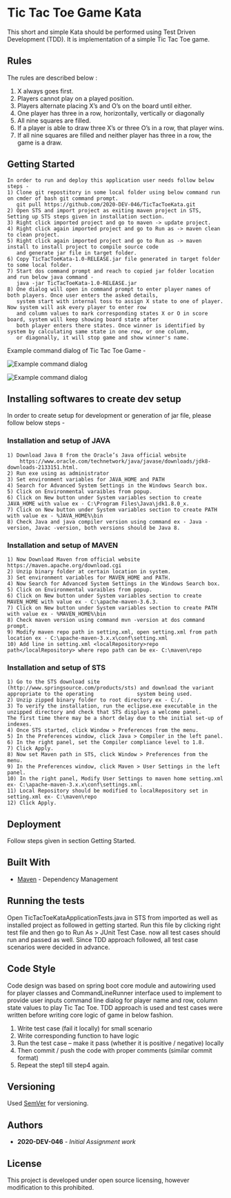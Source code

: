 # Tic Tac Toe Game Kata

This short and simple Kata should be performed using Test Driven Development (TDD).
It is implementation of a simple Tic Tac Toe game.
 ## Rules
  The rules are described below :
  1) X always goes first.
  2) Players cannot play on a played position.
  3) Players alternate placing X’s and O’s on the board until either.
  4) One player has three in a row, horizontally, vertically or diagonally
  5) All nine squares are filled.
  6) If a player is able to draw three X’s or three O’s in a row, that player wins.
  7) If all nine squares are filled and neither player has three in a row, the game is a draw.
  
  ## Getting Started
    In order to run and deploy this application user needs follow below steps -
    1) Clone git repostitory in some local folder using below command run on cmder of bash git command prompt.
       git pull https://github.com/2020-DEV-046/TicTacToeKata.git
    2) Open STS and import project as exiting maven project in STS, Setting up STS steps given in installation section.
    3) Right click imported project and go to maven -> update project.
    4) Right click again imported project and go to Run as -> maven clean to clean project.
    5) Right click again imported project and go to Run as -> maven install to install project to compile source code 
       and generate jar file in target folder.
    6) Copy TicTacToeKata-1.0-RELEASE.jar file generated in target folder to some local folder.
    7) Start dos command prompt and reach to copied jar folder location and run below java command - 
       java -jar TicTacToeKata-1.0-RELEASE.jar
    8) One dialog will open in command prompt to enter player names of both players. Once user enters the asked details, 
       system start with internal toss to assign X state to one of player. Now system will ask every player to enter row 
       and column values to mark corresponding states X or O in score board, system will keep showing board state after 
       both player enters there states. Once winner is identified by system by calculating same state in one row, or one column, 
       or diagonally, it will stop game and show winner's name.
  

 Example command dialog of Tic Tac Toe Game -
  

  ![Example command dialog](https://github.com/2020-DEV-046/TicTacToeKata/blob/master/command_dialog-1.png)
 
  ![Example command dialog](https://github.com/2020-DEV-046/TicTacToeKata/blob/master/command_dialog-2.png)
 
  ## Installing softwares to create dev setup
   In order to create setup for development or generation of jar file, please follow below steps -
  
   ### Installation and setup of JAVA 
    1) Download Java 8 from the Oracle’s Java official website 
        https://www.oracle.com/technetwork/java/javase/downloads/jdk8-downloads-2133151.html.
    2) Run exe using as administrator
    3) Set environment variables for JAVA_HOME and PATH
    4) Search for Advanced System Settings in the Windows Search box.
    5) Click on Environmental varaibles from popup.
    6) Click on New button under System variables section to create JAVA_HOME with value ex - C:\Program Files\Java\jdk1.8.0_x.
    7) Click on New button under System variables section to create PATH with value ex - %JAVA_HOME%\bin
    8) Check Java and java compiler version using command ex - Java -version, Javac -version, both versions should be Java 8.
    
  ### Installation and setup of MAVEN  
    1) Now Download Maven from official website https://maven.apache.org/download.cgi
    2) Unzip binary folder at certain location in system.
    3) Set environment variables for MAVEN_HOME and PATH.
    4) Now Search for Advanced System Settings in the Windows Search box.
    5) Click on Environmental varaibles from popup.
    6) Click on New button under System variables section to create MAVEN_HOME with value ex - C:\apache-maven-3.6.3.
    7) Click on New button under System variables section to create PATH with value ex - %MAVEN_HOME%\bin
    8) Check maven version using command mvn -version at dos command prompt.
    9) Modify maven repo path in setting.xml, open setting.xml from path location ex - C:\apache-maven-3.x.x\conf\setting.xml
    10) Add line in setting.xml <localRepository>repo path</localRepository> where repo path can be ex- C:\maven\repo
    
  ### Installation and setup of STS  
    1) Go to the STS download site (http://www.springsource.com/products/sts) and download the variant appropriate to the operating              system being used.
    2) Unzip zipped binary folder to root directory ex - C:/.
    3) To verify the installation, run the eclipse.exe executable in the unzipped directory and check that STS displays a welcome panel.           The first time there may be a short delay due to the initial set-up of indexes.
    4) Once STS started, click Window > Preferences from the menu.
    5) In the Preferences window, click Java > Compiler in the left panel.
    6) In the right panel, set the Compiler compliance level to 1.8.
    7) Click Apply.
    8) Now set Maven path in STS, click Window > Preferences from the menu.
    9) In the Preferences window, click Maven > User Settings in the left panel.
    10) In the right panel, Modify User Settings to maven home setting.xml ex- C:\apache-maven-3.x.x\conf\settings.xml.
    11) Local Repository should be modified to localRepository set in setting.xml ex- C:\maven\repo
    12) Click Apply.
    
  ## Deployment
  Follow steps given in section Getting Started.
  
  ## Built With
  * [Maven](https://maven.apache.org/) - Dependency Management
  
  ## Running the tests
  Open TicTacToeKataApplicationTests.java in STS from imported as well as installed project as followed in getting started. Run this       file by clicking right test file and then go to Run As > JUnit Test Case. now all test cases should run and passed as well. Since TDD   approach followed, all test case scenarios were decided in advance.
  
  ## Code Style
  Code design was based on spring boot core module and autowiring used for player classes and CommandLineRunner interface used to         implement to provide user inputs command line dialog for player name and row, column state values to play Tic Tac Toe. TDD approach is   used and test cases were written before writing core logic of game in below fashion.
  
  1) Write test case (fail it locally) for small scenario
  2) Write corresponding function to have logic
  3) Run the test case – make it pass (whether it is positive / negative) locally
  4) Then commit / push the code with proper comments (similar commit format)
  5) Repeat the step1 till step4 again.
  
  ## Versioning
  Used [SemVer](http://semver.org/) for versioning.
  
  ## Authors

  * **2020-DEV-046** - *Initial Assignment work*
  
  ## License
  This project is developed under open source licensing, however modification to this prohibited.
  
